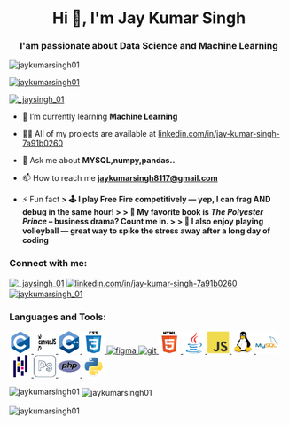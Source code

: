 <h1 align="center">Hi 👋, I'm Jay Kumar Singh</h1>
<h3 align="center">I'am passionate about Data Science and Machine Learning</h3>

<p align="left"> <img src="https://komarev.com/ghpvc/?username=jaykumarsingh01&label=Profile%20views&color=0e75b6&style=flat" alt="jaykumarsingh01" /> </p>

<p align="left"> <a href="https://github.com/ryo-ma/github-profile-trophy"><img src="https://github-profile-trophy.vercel.app/?username=jaykumarsingh01" alt="jaykumarsingh01" /></a> </p>

<p align="left"> <a href="https://twitter.com/_jaysingh_01" target="blank"><img src="https://img.shields.io/twitter/follow/_jaysingh_01?logo=twitter&style=for-the-badge" alt="_jaysingh_01" /></a> </p>

- 🌱 I’m currently learning **Machine Learning**

- 👨‍💻 All of my projects are available at [linkedin.com/in/jay-kumar-singh-7a91b0260](linkedin.com/in/jay-kumar-singh-7a91b0260)

- 💬 Ask me about **MYSQL,numpy,pandas..**

- 📫 How to reach me **jaykumarsingh8117@gmail.com**

- ⚡ Fun fact **> 🕹️ I play Free Fire competitively — yep, I can frag AND debug in the same hour! > > 📖 My favorite book is *The Polyester Prince* – business drama? Count me in. > > 🏐 I also enjoy playing volleyball — great way to spike the stress away after a long day of coding**

<h3 align="left">Connect with me:</h3>
<p align="left">
<a href="https://twitter.com/_jaysingh_01" target="blank"><img align="center" src="https://raw.githubusercontent.com/rahuldkjain/github-profile-readme-generator/master/src/images/icons/Social/twitter.svg" alt="_jaysingh_01" height="30" width="40" /></a>
<a href="https://linkedin.com/in/linkedin.com/in/jay-kumar-singh-7a91b0260" target="blank"><img align="center" src="https://raw.githubusercontent.com/rahuldkjain/github-profile-readme-generator/master/src/images/icons/Social/linked-in-alt.svg" alt="linkedin.com/in/jay-kumar-singh-7a91b0260" height="30" width="40" /></a>
<a href="https://instagram.com/jaykumarsingh_01" target="blank"><img align="center" src="https://raw.githubusercontent.com/rahuldkjain/github-profile-readme-generator/master/src/images/icons/Social/instagram.svg" alt="jaykumarsingh_01" height="30" width="40" /></a>
</p>

<h3 align="left">Languages and Tools:</h3>
<p align="left"> <a href="https://www.cprogramming.com/" target="_blank" rel="noreferrer"> <img src="https://raw.githubusercontent.com/devicons/devicon/master/icons/c/c-original.svg" alt="c" width="40" height="40"/> </a> <a href="https://canvasjs.com" target="_blank" rel="noreferrer"> <img src="https://raw.githubusercontent.com/Hardik0307/Hardik0307/master/assets/canvasjs-charts.svg" alt="canvasjs" width="40" height="40"/> </a> <a href="https://www.w3schools.com/cpp/" target="_blank" rel="noreferrer"> <img src="https://raw.githubusercontent.com/devicons/devicon/master/icons/cplusplus/cplusplus-original.svg" alt="cplusplus" width="40" height="40"/> </a> <a href="https://www.w3schools.com/css/" target="_blank" rel="noreferrer"> <img src="https://raw.githubusercontent.com/devicons/devicon/master/icons/css3/css3-original-wordmark.svg" alt="css3" width="40" height="40"/> </a> <a href="https://www.figma.com/" target="_blank" rel="noreferrer"> <img src="https://www.vectorlogo.zone/logos/figma/figma-icon.svg" alt="figma" width="40" height="40"/> </a> <a href="https://git-scm.com/" target="_blank" rel="noreferrer"> <img src="https://www.vectorlogo.zone/logos/git-scm/git-scm-icon.svg" alt="git" width="40" height="40"/> </a> <a href="https://www.w3.org/html/" target="_blank" rel="noreferrer"> <img src="https://raw.githubusercontent.com/devicons/devicon/master/icons/html5/html5-original-wordmark.svg" alt="html5" width="40" height="40"/> </a> <a href="https://www.java.com" target="_blank" rel="noreferrer"> <img src="https://raw.githubusercontent.com/devicons/devicon/master/icons/java/java-original.svg" alt="java" width="40" height="40"/> </a> <a href="https://developer.mozilla.org/en-US/docs/Web/JavaScript" target="_blank" rel="noreferrer"> <img src="https://raw.githubusercontent.com/devicons/devicon/master/icons/javascript/javascript-original.svg" alt="javascript" width="40" height="40"/> </a> <a href="https://www.linux.org/" target="_blank" rel="noreferrer"> <img src="https://raw.githubusercontent.com/devicons/devicon/master/icons/linux/linux-original.svg" alt="linux" width="40" height="40"/> </a> <a href="https://www.mysql.com/" target="_blank" rel="noreferrer"> <img src="https://raw.githubusercontent.com/devicons/devicon/master/icons/mysql/mysql-original-wordmark.svg" alt="mysql" width="40" height="40"/> </a> <a href="https://pandas.pydata.org/" target="_blank" rel="noreferrer"> <img src="https://raw.githubusercontent.com/devicons/devicon/2ae2a900d2f041da66e950e4d48052658d850630/icons/pandas/pandas-original.svg" alt="pandas" width="40" height="40"/> </a> <a href="https://www.photoshop.com/en" target="_blank" rel="noreferrer"> <img src="https://raw.githubusercontent.com/devicons/devicon/master/icons/photoshop/photoshop-line.svg" alt="photoshop" width="40" height="40"/> </a> <a href="https://www.php.net" target="_blank" rel="noreferrer"> <img src="https://raw.githubusercontent.com/devicons/devicon/master/icons/php/php-original.svg" alt="php" width="40" height="40"/> </a> <a href="https://www.python.org" target="_blank" rel="noreferrer"> <img src="https://raw.githubusercontent.com/devicons/devicon/master/icons/python/python-original.svg" alt="python" width="40" height="40"/> </a> </p>

<p><img align="left" src="https://github-readme-stats.vercel.app/api/top-langs?username=jaykumarsingh01&show_icons=true&locale=en&layout=compact" alt="jaykumarsingh01" /></p>

<p>&nbsp;<img align="center" src="https://github-readme-stats.vercel.app/api?username=jaykumarsingh01&show_icons=true&locale=en" alt="jaykumarsingh01" /></p>

<p><img align="center" src="https://github-readme-streak-stats.herokuapp.com/?user=jaykumarsingh01&" alt="jaykumarsingh01" /></p>
